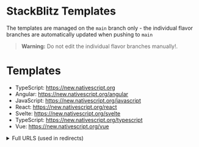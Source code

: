 

# StackBlitz Templates

The templates are managed on the `main` branch only - the individual flavor branches are automatically updated when pushing to `main`

> **Warning:** Do not edit the individual flavor branches manually!.

# Templates

- TypeScript: https://new.nativescript.org
- Angular: https://new.nativescript.org/angular
- JavaScript: https://new.nativescript.org/javascript
- React: https://new.nativescript.org/react
- Svelte: https://new.nativescript.org/svelte
- TypeScript: https://new.nativescript.org/typescript
- Vue: https://new.nativescript.org/vue


<details>

<summary>
Full URLS (used in redirects)
</summary>

```
https://stackblitz.com/fork/github/NativeScript/stackblitz-templates/tree/angular?title=NativeScript%20Starter%20Angular
https://stackblitz.com/fork/github/NativeScript/stackblitz-templates/tree/javascript?title=NativeScript%20Starter%20JavaScript
https://stackblitz.com/fork/github/NativeScript/stackblitz-templates/tree/react?title=NativeScript%20Starter%20React
https://stackblitz.com/fork/github/NativeScript/stackblitz-templates/tree/svelte?title=NativeScript%20Starter%20Svelte
https://stackblitz.com/fork/github/NativeScript/stackblitz-templates/tree/typescript?title=NativeScript%20Starter%20TypeScript
https://stackblitz.com/fork/github/NativeScript/stackblitz-templates/tree/vue?title=NativeScript%20Starter%20Vue
```

</details>